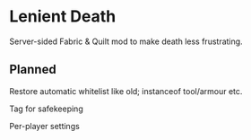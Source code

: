 # Lenient Death

Server-sided Fabric & Quilt mod to make death less frustrating.

## Planned

Restore automatic whitelist like old; instanceof tool/armour etc.

Tag for safekeeping

Per-player settings
